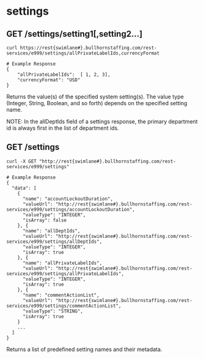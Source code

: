 # settings

## GET /settings/setting1[,setting2...]

``` shell
curl https://rest{swimlane#}.bullhornstaffing.com/rest-services/e999/settings/allPrivateLabelIds,currencyFormat

# Example Response
{
    "allPrivateLabelIds":  [ 1, 2, 3],
    "currencyFormat": "USD"
}
```

Returns the value(s) of the specified system setting(s). The value type (Integer, String, Boolean, and so forth) depends on the specified setting name.
<aside class="notice">NOTE: In the allDeptIds field of a settings response, the primary department id is always first in the list of department ids.</aside>

## GET /settings

``` shell
curl -X GET "http://rest{swimlane#}.bullhornstaffing.com/rest-services/e999/settings"

# Example Response
{
  "data": [
    {
      "name": "accountLockoutDuration",
      "valueUrl": "http://rest{swimlane#}.bullhornstaffing.com/rest-services/e999/settings/accountLockoutDuration",
      "valueType": "INTEGER",
      "isArray": false
    }, {
      "name": "allDeptIds",
      "valueUrl": "http://rest{swimlane#}.bullhornstaffing.com/rest-services/e999/settings/allDeptIds",
      "valueType": "INTEGER",
      "isArray": true
    }, {
      "name": "allPrivateLabelIds",
      "valueUrl": "http://rest{swimlane#}.bullhornstaffing.com/rest-services/e999/settings/allPrivateLabelIds",
      "valueType": "INTEGER",
      "isArray": true
    }, {
      "name": "commentActionList",
      "valueUrl": "http://rest{swimlane#}.bullhornstaffing.com/rest-services/e999/settings/commentActionList",
      "valueType": "STRING",
      "isArray": true
    }
    ...
  ]
}
```

Returns a list of predefined setting names and their metadata.